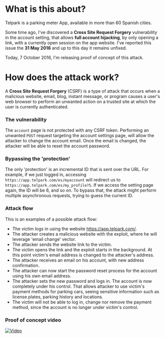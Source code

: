 # What is this about?

Telpark is a parking meter App, available in more than 60 Spanish cities.

Some time ago, I've discovered a **Cross Site Request Forgery** vulnerability in the account setting, that allows **full account hijacking**, by only opening a link, with a currently open session on the app website.
I've reported this issue the **31 May 2016** and up to this day it remains unfixed.

Today, 7 October 2016, I'm releasing proof of concept of this attack.

# How does the attack work?

A **Cross Site Request Forgery** (CSRF) is a type of attack that occurs when a malicious website, email, blog, instant message, or program causes a user's web browser to perform an unwanted action on a trusted site at which the user is currently authenticated.

### The vulnerability

The `account` page is not protected with any CSRF token. Performing an unwanted `POST` request targeting the account settings page, will allow the attacker to change the account email.
Once the email is changed, the attacker will be able to reset the account password.

### Bypassing the 'protection'
The only 'protection' is an incremental ID that is sent over the URL.
For example, if we just logged in, accessing `https://app.telpark.com/es/myaccount` will redirect us to `https://app.telpark.com/es/my_profile?5`. If we access the setting page again, the ID will be 6, and so on.
To bypass that, the attack might perform multiple asynchronous requests, trying to guess the current ID.

### Attack flow
This is an examples of a possible attack flow:
- The victim logs in using the website https://app.telpark.com/.
- The attacker creates a malicious website with the exploit, where he will leverage 'email change' vector.
- The attacker sends the website link to the victim.
- The victim opens the link and the exploit starts in the background. At this point victim's email address is changed to the attacker's address.
- The attacker receives an email on his account, with new address confirmation.
- The attacker can now start the password reset process for the account using his own email address.
- The attacker sets the new password and logs in. The account is now completely under his control. That allows attacker to use victim's payment methods for parking cars, seeing sensitive information such as license plates, parking history and locations.
- The victim will not be able to log in, change nor remove the payment method, since the account is no longer under victim's control.

### Proof of concept video
[![Video](http://i.imgur.com/xcm97BR.png)](http://webm.land/media/tmp/b99c7a25-9de3-4bd5-b85f-3e7d36c53309.webm)

